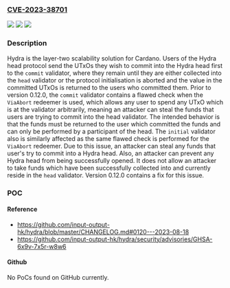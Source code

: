 ### [CVE-2023-38701](https://cve.mitre.org/cgi-bin/cvename.cgi?name=CVE-2023-38701)
![](https://img.shields.io/static/v1?label=Product&message=hydra&color=blue)
![](https://img.shields.io/static/v1?label=Version&message=%3C%200.12.0%20&color=brightgreen)
![](https://img.shields.io/static/v1?label=Vulnerability&message=CWE-20%3A%20Improper%20Input%20Validation&color=brightgreen)

### Description

Hydra is the layer-two scalability solution for Cardano. Users of the Hydra head protocol send the UTxOs they wish to commit into the Hydra head first to the `commit` validator, where they remain until they are either collected into the `head` validator or the protocol initialisation is aborted and the value in the committed UTxOs is returned to the users who committed them. Prior to version 0.12.0, the `commit` validator contains a flawed check when the `ViaAbort` redeemer is used, which allows any user to spend any UTxO which is at the validator arbitrarily, meaning an attacker can steal the funds that users are trying to commit into the head validator. The intended behavior is that the funds must be returned to the user which committed the funds and can only be performed by a participant of the head. The `initial` validator also is similarly affected as the same flawed check is performed for the `ViaAbort` redeemer. Due to this issue, an attacker can steal any funds that user's try to commit into a Hydra head. Also, an attacker can prevent any Hydra head from being successfully opened. It does not allow an attacker to take funds which have been successfully collected into and currently reside in the `head` validator. Version 0.12.0 contains a fix for this issue.

### POC

#### Reference
- https://github.com/input-output-hk/hydra/blob/master/CHANGELOG.md#0120---2023-08-18
- https://github.com/input-output-hk/hydra/security/advisories/GHSA-6x9v-7x5r-w8w6

#### Github
No PoCs found on GitHub currently.

